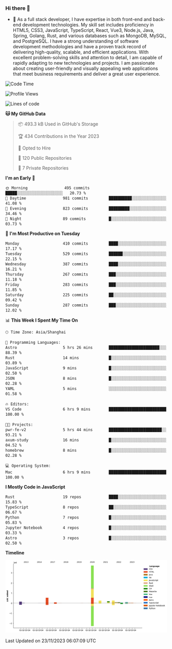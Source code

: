 ### Hi there 👋

- 🌱 As a full stack developer, I have expertise in both front-end and back-end development technologies. My skill set includes proficiency in HTML5, CSS3, JavaScript, TypeScript, React, Vue3, Node.js, Java, Spring, Golang, Rust, and various databases such as MongoDB, MySQL, and PostgreSQL. I have a strong understanding of software development methodologies and have a proven track record of delivering high-quality, scalable, and efficient applications. With excellent problem-solving skills and attention to detail, I am capable of rapidly adapting to new technologies and projects. I am passionate about creating user-friendly and visually appealing web applications that meet business requirements and deliver a great user experience.

<!--START_SECTION:waka-->
![Code Time](http://img.shields.io/badge/Code%20Time-1%2C167%20hrs%2047%20mins-blue)

![Profile Views](http://img.shields.io/badge/Profile%20Views-5-blue)

![Lines of code](https://img.shields.io/badge/From%20Hello%20World%20I%27ve%20Written-5.6%20million%20lines%20of%20code-blue)

**🐱 My GitHub Data** 

> 📦 493.3 kB Used in GitHub's Storage 
 > 
> 🏆 434 Contributions in the Year 2023
 > 
> 💼 Opted to Hire
 > 
> 📜 120 Public Repositories 
 > 
> 🔑 7 Private Repositories 
 > 
**I'm an Early 🐤** 

```text
🌞 Morning                495 commits         █████░░░░░░░░░░░░░░░░░░░░   20.73 % 
🌆 Daytime                981 commits         ██████████░░░░░░░░░░░░░░░   41.08 % 
🌃 Evening                823 commits         █████████░░░░░░░░░░░░░░░░   34.46 % 
🌙 Night                  89 commits          █░░░░░░░░░░░░░░░░░░░░░░░░   03.73 % 
```
📅 **I'm Most Productive on Tuesday** 

```text
Monday                   410 commits         ████░░░░░░░░░░░░░░░░░░░░░   17.17 % 
Tuesday                  529 commits         ██████░░░░░░░░░░░░░░░░░░░   22.15 % 
Wednesday                387 commits         ████░░░░░░░░░░░░░░░░░░░░░   16.21 % 
Thursday                 267 commits         ███░░░░░░░░░░░░░░░░░░░░░░   11.18 % 
Friday                   283 commits         ███░░░░░░░░░░░░░░░░░░░░░░   11.85 % 
Saturday                 225 commits         ██░░░░░░░░░░░░░░░░░░░░░░░   09.42 % 
Sunday                   287 commits         ███░░░░░░░░░░░░░░░░░░░░░░   12.02 % 
```


📊 **This Week I Spent My Time On** 

```text
🕑︎ Time Zone: Asia/Shanghai

💬 Programming Languages: 
Astro                    5 hrs 26 mins       ██████████████████████░░░   88.39 % 
Rust                     14 mins             █░░░░░░░░░░░░░░░░░░░░░░░░   03.89 % 
JavaScript               9 mins              █░░░░░░░░░░░░░░░░░░░░░░░░   02.50 % 
JSON                     8 mins              █░░░░░░░░░░░░░░░░░░░░░░░░   02.28 % 
YAML                     5 mins              ░░░░░░░░░░░░░░░░░░░░░░░░░   01.58 % 

🔥 Editors: 
VS Code                  6 hrs 9 mins        █████████████████████████   100.00 % 

🐱‍💻 Projects: 
pwr-fe-v2                5 hrs 44 mins       ███████████████████████░░   93.21 % 
axum-study               16 mins             █░░░░░░░░░░░░░░░░░░░░░░░░   04.52 % 
homebrew                 8 mins              █░░░░░░░░░░░░░░░░░░░░░░░░   02.28 % 

💻 Operating System: 
Mac                      6 hrs 9 mins        █████████████████████████   100.00 % 
```

**I Mostly Code in JavaScript** 

```text
Rust                     19 repos            ████░░░░░░░░░░░░░░░░░░░░░   15.83 % 
TypeScript               8 repos             ██░░░░░░░░░░░░░░░░░░░░░░░   06.67 % 
Python                   7 repos             █░░░░░░░░░░░░░░░░░░░░░░░░   05.83 % 
Jupyter Notebook         4 repos             █░░░░░░░░░░░░░░░░░░░░░░░░   03.33 % 
Astro                    3 repos             █░░░░░░░░░░░░░░░░░░░░░░░░   02.50 % 
```



**Timeline**

![Lines of Code chart](https://raw.githubusercontent.com/elton/elton/main/assets/bar_graph.png)


 Last Updated on 23/11/2023 06:07:09 UTC
<!--END_SECTION:waka-->

<!--
**elton/elton** is a ✨ _special_ ✨ repository because its `README.md` (this file) appears on your GitHub profile.

Here are some ideas to get you started:

- 🔭 I’m currently working on ...
- 🌱 I’m currently learning ...
- 👯 I’m looking to collaborate on ...
- 🤔 I’m looking for help with ...
- 💬 Ask me about ...
- 📫 How to reach me: ...
- 😄 Pronouns: ...
- ⚡ Fun fact: ...
-->
